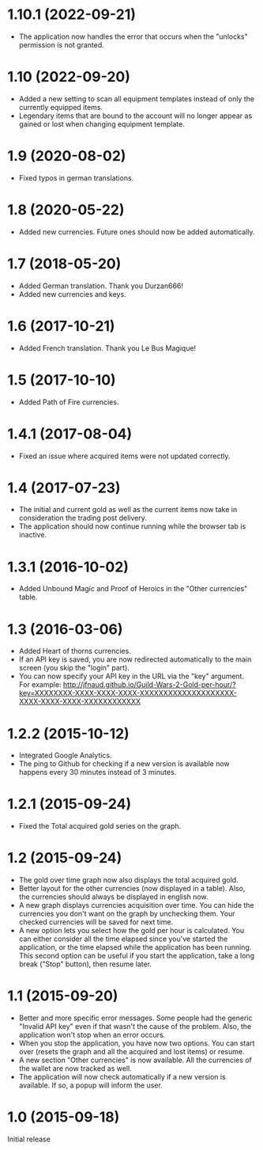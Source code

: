 # 1.10.1 (2022-09-21)
- The application now handles the error that occurs when the "unlocks" permission is not granted.

# 1.10 (2022-09-20)
- Added a new setting to scan all equipment templates instead of only the currently equipped items.
- Legendary items that are bound to the account will no longer appear as gained or lost when changing equipment template.

# 1.9 (2020-08-02)
- Fixed typos in german translations.

# 1.8 (2020-05-22)
- Added new currencies. Future ones should now be added automatically.

# 1.7 (2018-05-20)
- Added German translation. Thank you Durzan666!
- Added new currencies and keys.

# 1.6 (2017-10-21)
- Added French translation. Thank you Le Bus Magique!

# 1.5 (2017-10-10)
- Added Path of Fire currencies.

# 1.4.1 (2017-08-04)
- Fixed an issue where acquired items were not updated correctly.

# 1.4 (2017-07-23)
- The initial and current gold as well as the current items now take in consideration the trading post delivery.
- The application should now continue running while the browser tab is inactive.

# 1.3.1 (2016-10-02)
- Added Unbound Magic and Proof of Heroics in the "Other currencies" table.

# 1.3 (2016-03-06)
- Added Heart of thorns currencies.
- If an API key is saved, you are now redirected automatically to the main screen (you skip the "login" part).
- You can now specify your API key in the URL via the "key" argument. For example: http://jfnaud.github.io/Guild-Wars-2-Gold-per-hour/?key=XXXXXXXX-XXXX-XXXX-XXXX-XXXXXXXXXXXXXXXXXXXX-XXXX-XXXX-XXXX-XXXXXXXXXXXX

# 1.2.2 (2015-10-12)
- Integrated Google Analytics.
- The ping to Github for checking if a new version is available now happens every 30 minutes instead of 3 minutes.

# 1.2.1 (2015-09-24)
- Fixed the Total acquired gold series on the graph.

# 1.2 (2015-09-24)
- The gold over time graph now also displays the total acquired gold. 
- Better layout for the other currencies (now displayed in a table). Also, the currencies should always be displayed in english now.
- A new graph displays currencies acquisition over time. You can hide the currencies you don't want on the graph by unchecking them. Your checked currencies will be saved for next time.
- A new option lets you select how the gold per hour is calculated. You can either consider all the time elapsed since you've started the application, or the time elapsed while the application has been running. This second option can be useful if you start the application, take a long break ("Stop" button), then resume later.

# 1.1 (2015-09-20)
- Better and more specific error messages. Some people had the generic "Invalid API key" even if that wasn't the cause of the problem. Also, the application won't stop when an error occurs.
- When you stop the application, you have now two options. You can start over (resets the graph and all the acquired and lost items) or resume.
- A new section "Other currencies" is now available. All the currencies of the wallet are now tracked as well.
- The application will now check automatically if a new version is available. If so, a popup will inform the user.

# 1.0 (2015-09-18)
Initial release